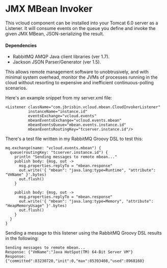 # JMX MBean Invoker #
This vcloud component can be installed into your Tomcat 6.0 server as a
Listener. It will consume events on the queue you define and invoke the
given JMX MBean, JSON-serializing the result.

#### Dependencies ####
* RabbitMQ AMQP Java client libraries (ver 1.7).
* Jackson JSON Parser/Generator (ver 1.5).

This allows remote management software to unobtrusively, and with minimal
system overhead, monitor the JVMs of processes running in the cloud without
resorting to expensive and inefficient continuous-polling scenarios.

Here's an example snippet from my server.xml file:

<pre><code>&lt;Listener className="com.jbrisbin.vcloud.mbean.CloudInvokerListener"
          instanceName="instance.id"
          eventsExchange="vcloud.events"
          mbeanEventsExchange="vcloud.events.mbean"
          mbeanEventsQueue="mbean.events.instance.id"
          mbeanEventsRoutingKey="tcserver.instance.id"/&gt;
</code></pre>

There's a test file written in my RabbitMQ Groovy DSL to test this:

<pre><code>mq.exchange(name: "vcloud.events.mbean") {
  queue(routingKey: "tcserver.instance.id") {
    println "Sending messages to remote mbean..."
    publish body: {msg, out -&gt;
      msg.properties.replyTo = "mbean.response"
      out.write('{ "mbean": "java.lang:type=Runtime", "attribute": "VmName" }'.bytes)
      out.flush()
    }

    publish body: {msg, out ->
      msg.properties.replyTo = "mbean.response"
      out.write('{ "mbean": "java.lang:type=Memory", "attribute": "HeapMemoryUsage" }'.bytes)
      out.flush()
    }
  }
}
</code></pre>

Sending a message to this listener using the RabbitMQ Groovy DSL results
in the following:

<pre><code>Sending messages to remote mbean...
Response: {"VmName":"Java HotSpot(TM) 64-Bit Server VM"}
Response: {"committed":83230720,"init":0,"max":85393408,"used":8968160}
</code></pre>